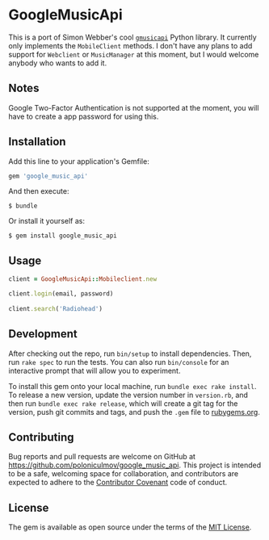 # GoogleMusicApi

This is a port of Simon Webber's cool [`gmusicapi`](https://github.com/simon-weber/gmusicapi) Python library. It currently
only implements the `MobileClient` methods. I don't have any plans to add support for `Webclient` or `MusicManager` at 
this moment, but I would welcome anybody who wants to add it. 


## Notes
Google Two-Factor Authentication is not supported at the moment, you will have to create a app 
password for using this. 

## Installation

Add this line to your application's Gemfile:

```ruby
gem 'google_music_api'
```

And then execute:

    $ bundle

Or install it yourself as:

    $ gem install google_music_api

## Usage

```ruby
client = GoogleMusicApi::Mobileclient.new

client.login(email, password)
 
client.search('Radiohead')
```
## Development

After checking out the repo, run `bin/setup` to install dependencies. Then, run `rake spec` to run the tests. You can also run `bin/console` for an interactive prompt that will allow you to experiment.

To install this gem onto your local machine, run `bundle exec rake install`. To release a new version, update the version number in `version.rb`, and then run `bundle exec rake release`, which will create a git tag for the version, push git commits and tags, and push the `.gem` file to [rubygems.org](https://rubygems.org).

## Contributing

Bug reports and pull requests are welcome on GitHub at https://github.com/poloniculmov/google_music_api. This project is intended to be a safe, welcoming space for collaboration, and contributors are expected to adhere to the [Contributor Covenant](http://contributor-covenant.org) code of conduct.


## License

The gem is available as open source under the terms of the [MIT License](http://opensource.org/licenses/MIT).

